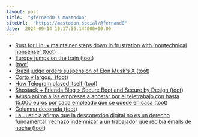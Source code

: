 ```yaml
---
layout: post
title:  "@fernand0's Mastodon"
siteUrl:  "https://mastodon.social/@fernand0"
date:  2024-09-14 10:17:56.144000+00:00
---
```

*  [Rust for Linux maintainer steps down in frustration with 'nontechnical nonsense' ](https://www.theregister.com/2024/09/02/rust_for_linux_maintainer_steps_down) ([toot](https://mastodon.social/@fernand0/113135391613584310))
*  [Europe jumps on the train ](https://english.elpais.com/climate/2024-09-01/europe-jumps-on-the-train.htm) ([toot](https://mastodon.social/@fernand0/113134984445985487))
*  [ ](https://masto.es/@macosas) ([toot](https://mastodon.social/@fernand0/113134287603815414))
*  [Brazil judge orders suspension of Elon Musk's X ](https://apnews.com/article/brazil-musk-x-suspended-de-moraes-46c9d5c5c895e17d9adfac43e6ac20f) ([toot](https://mastodon.social/@fernand0/113134026228276914))
*  [Corto y largos.  ](https://avecesunafoto.wordpress.com/2024/09/13/corto-y-largos) ([toot](https://mastodon.social/@fernand0/113133295201019282))
*  [How Telegram played itself ](https://www.platformer.news/telegram-durov-arrest-france-explainer) ([toot](https://mastodon.social/@fernand0/113133290009953662))
*  [Shostack + Friends Blog > Secure Boot and Secure by Design ](https://shostack.org/blog/secure-boot-and-secure-by-design) ([toot](https://mastodon.social/@fernand0/113131377247809386))
*  [Ayuso anima a las empresas a apostar por el teletrabajo con hasta 15.000 euros por cada empleado que se quede en casa ](https://www.genbeta.com/actualidad/ayuso-anima-a-empresas-a-apostar-teletrabajo-15-000-euros-cada-empleado-que-se-quede-cas) ([toot](https://mastodon.social/@fernand0/113131279610762639))
*  [Columna decorada ](https://www.flickr.com/photos/fernand0/53945196477) ([toot](https://mastodon.social/@fernand0/113131275242601477))
*  [La Justicia afirma que la desconexión digital no es un derecho fundamental: rechazó indemnizar a un trabajador que recibía emails de noche ](https://www.genbeta.com/actualidad/justicia-afirma-que-desconexion-digital-no-derecho-fundamental-rechazo-indemnizar-a-trabajador-que-recibia-emails-noch) ([toot](https://mastodon.social/@fernand0/113131010192738118))

